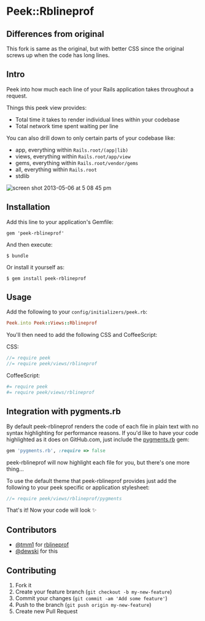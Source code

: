 # Peek::Rblineprof

## Differences from original

This fork is same as the original, but with better CSS since the original screws up when the code has long lines.

## Intro

Peek into how much each line of your Rails application takes throughout a request.

Things this peek view provides:

- Total time it takes to render individual lines within your codebase
- Total network time spent waiting per line

You can also drill down to only certain parts of your codebase like:

- app, everything within `Rails.root/(app|lib)`
- views, everything within `Rails.root/app/view`
- gems, everything within `Rails.root/vendor/gems`
- all, everything within `Rails.root`
- stdlib

![screen shot 2013-05-06 at 5 08 45 pm](https://f.cloud.github.com/assets/79995/468966/500eb60a-b6aa-11e2-9792-b0d90c0d703d.png)

## Installation

Add this line to your application's Gemfile:

    gem 'peek-rblineprof'

And then execute:

    $ bundle

Or install it yourself as:

    $ gem install peek-rblineprof

## Usage

Add the following to your `config/initializers/peek.rb`:

```ruby
Peek.into Peek::Views::Rblineprof
```

You'll then need to add the following CSS and CoffeeScript:

CSS:

```scss
//= require peek
//= require peek/views/rblineprof
```

CoffeeScript:

```coffeescript
#= require peek
#= require peek/views/rblineprof
```

## Integration with pygments.rb

By default peek-rblineprof renders the code of each file in plain text with no
syntax highlighting for performance reasons. If you'd like to have your code
highlighted as it does on GitHub.com, just include the [pygments.rb](https://github.com/tmm1/pygments.rb) gem:

```ruby
gem 'pygments.rb', :require => false
```

peek-rblineprof will now highlight each file for you, but there's one more thing...

To use the default theme that peek-rblineprof provides just add the following
to your peek specific or application stylesheet:

```scss
//= require peek/views/rblineprof/pygments
```

That's it! Now your code will look :sparkles:

## Contributors

- [@tmm1](https://github.com/tmm1) for [rblineprof](https://github.com/tmm1/rblineprof)
- [@dewski](https://github.com/dewski) for this

## Contributing

1. Fork it
2. Create your feature branch (`git checkout -b my-new-feature`)
3. Commit your changes (`git commit -am 'Add some feature'`)
4. Push to the branch (`git push origin my-new-feature`)
5. Create new Pull Request
